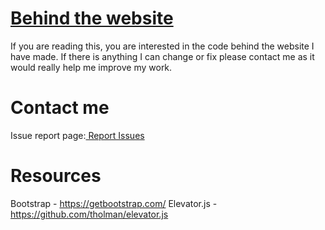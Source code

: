 # <a href="https://acegoal07.github.io" target="_blank">Behind the website</a>

If you are reading this, you are interested in the code behind the website I have made.
If there is anything I can change or fix please contact me as it would really help me improve my work.

# Contact me 

Issue report page:<a href="https://github.com/acegoal07/github.io/issues/new?template=feature_suggetion.md" target="_blank"> Report Issues<a>

# Resources

Bootstrap - https://getbootstrap.com/
Elevator.js - https://github.com/tholman/elevator.js